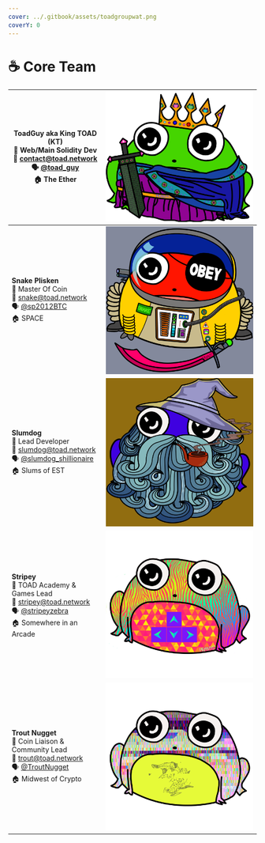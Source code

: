 ```yaml
---
cover: ../.gitbook/assets/toadgroupwat.png
coverY: 0
---
```


# ☕ Core Team

| <p><strong>ToadGuy aka King TOAD (KT)</strong><br><span data-gb-custom-inline data-tag="emoji" data-code="1f438">🐸</span> Web/Main Solidity Dev<br>💌 <a href="mailto:contact@toad.network">contact@toad.network</a><br><span data-gb-custom-inline data-tag="emoji" data-code="1f5e3">🗣</span> <a href="https://t.me/toad_guy">@toad_guy</a><br><span data-gb-custom-inline data-tag="emoji" data-code="1f3e0">🏠</span> The Ether</p>            | ![](<../.gitbook/assets/King Toad II.png>)                |
| ---------------------------------------------------------------------------------------------------------------------------------------------------------------------------------------------------------------------------------------------------------------------------------------------------------------------------------------------------------------------------------------------------------------------------------------------------- | --------------------------------------------------------- |
| <p><strong>Snake Plisken</strong><br><span data-gb-custom-inline data-tag="emoji" data-code="1f438">🐸</span> Master Of Coin<br>💌 <a href="mailto:snake@toad.network">snake@toad.network</a><br><span data-gb-custom-inline data-tag="emoji" data-code="1f5e3">🗣</span> <a href="https://t.me/sp2012BTC">@sp2012BTC</a><br><span data-gb-custom-inline data-tag="emoji" data-code="1f3e0">🏠</span> SPACE</p>                                      | ![](<../.gitbook/assets/space pirate toad-Recovered.png>) |
| <p><strong>Slumdog</strong><br><span data-gb-custom-inline data-tag="emoji" data-code="1f438">🐸</span> Lead Developer<br>💌 <a href="mailto:slumdog@toad.network">slumdog@toad.network</a><br><span data-gb-custom-inline data-tag="emoji" data-code="1f5e3">🗣</span> <a href="https://t.me/slumdog_shillionaire">@slumdog_shillionaire</a><br><span data-gb-custom-inline data-tag="emoji" data-code="1f3e0">🏠</span> Slums of EST</p>           | ![](<../.gitbook/assets/Wizard Toad on Background.png>)   |
| <p><strong>Stripey</strong><br><span data-gb-custom-inline data-tag="emoji" data-code="1f438">🐸</span> TOAD Academy &#x26; Games Lead<br>💌 <a href="mailto:stripey@toad.network">stripey@toad.network</a><br><span data-gb-custom-inline data-tag="emoji" data-code="1f5e3">🗣</span> <a href="https://t.me/stripeyzebra">@stripeyzebra</a><br><span data-gb-custom-inline data-tag="emoji" data-code="1f3e0">🏠</span> Somewhere in an Arcade</p> | ![](<../.gitbook/assets/Stripey Toad.png>)                |
| <p><strong>Trout Nugget</strong><br><span data-gb-custom-inline data-tag="emoji" data-code="1f438">🐸</span> Coin Liaison &#x26; Community Lead<br>💌 <a href="mailto:trout@toad.network">trout@toad.network</a><br><span data-gb-custom-inline data-tag="emoji" data-code="1f5e3">🗣</span> <a href="https://t.me/TroutNugget">@TroutNugget</a><br><span data-gb-custom-inline data-tag="emoji" data-code="1f3e0">🏠</span> Midwest of Crypto</p>   | ![](<../.gitbook/assets/Trout Toad.png>)                  |
